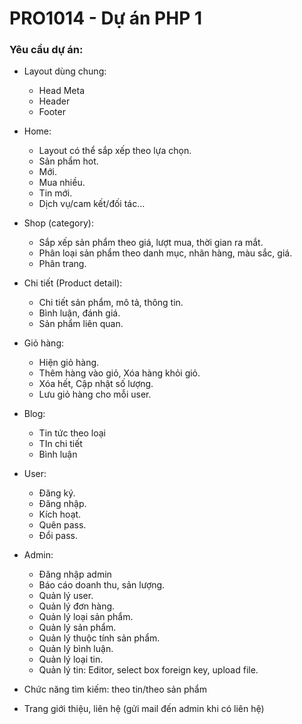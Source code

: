 # PRO1014 - Dự án PHP 1
### Yêu cầu dự án:

+ Layout dùng chung:
	+ Head Meta
	+ Header
	+ Footer
+ Home:
	+ Layout có thể sắp xếp theo lựa chọn.
	+ Sản phẩm hot.
	+ Mới.
	+ Mua nhiều.
	+ Tin mới.
	+ Dịch vụ/cam kết/đối tác…
+ Shop (category):
	+ Sắp xếp sản phẩm theo giá, lượt mua, thời gian ra mắt.
	+ Phân loại sản phẩm theo danh mục, nhãn hàng, màu sắc, giá.
	+ Phân trang.
+ Chi tiết (Product detail):
	+ Chi tiết sản phẩm, mô tả, thông tin.
	+ Bình luận, đánh giá.
	+ Sản phẩm liên quan.
+ Giỏ hàng:
	+ Hiện giỏ hàng.
	+ Thêm hàng vào giỏ, Xóa hàng khỏi giỏ.
	+ Xóa hết, Cập nhật số lượng.
	+ Lưu giỏ hàng cho mỗi user.
+ Blog:
	+ Tin tức theo loại
	+ TIn chi tiết
	+ Bình luận
+ User:
	+ Đăng ký.
	+ Đăng nhập.
	+ Kích hoạt.
	+ Quên pass.
	+ Đổi pass.
+ Admin:
	+ Đăng nhập admin
	+ Báo cáo doanh thu, sản lượng.
	+ Quản lý user.
	+ Quản lý đơn hàng.
	+ Quản lý loại sản phẩm.
	+ Quản lý sản phẩm.
	+ Quản lý thuộc tính sản phẩm.
	+ Quản lý bình luận.
	+ Quản lý loại tin.
	+ Quản lý tin: Editor, select box foreign key, upload file.

+ Chức năng tìm kiếm: theo tin/theo sản phẩm
+ Trang giới thiệu, liên hệ (gửi mail đến admin khi có liên hệ)	